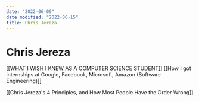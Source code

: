 ```yaml
---
date: "2022-06-09"
date modified: "2022-06-15"
title: Chris Jereza
---
```


# Chris Jereza
[[WHAT I WISH I KNEW AS A COMPUTER SCIENCE STUDENT]]
[[How I got internships at Google, Facebook, Microsoft, Amazon (Software Engineering)]]

[[Chris Jereza's 4 Principles, and How Most People Have the Order Wrong]]
